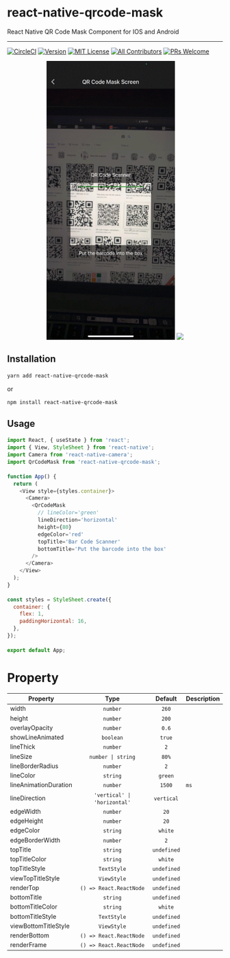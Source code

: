 # react-native-qrcode-mask

React Native QR Code Mask Component for IOS and Android

---

[![CircleCI](https://circleci.com/gh/nghinv-software/react-native-qrcode-mask.svg?style=svg)](https://circleci.com/gh/nghinv-software/react-native-qrcode-mask)
[![Version][version-badge]][package]
[![MIT License][license-badge]][license]
[![All Contributors][all-contributors-badge]][all-contributors]
[![PRs Welcome][prs-welcome-badge]][prs-welcome]

<p align="center">
<img src="https://github.com/Nghi-NV/assets/blob/main/qrcode_mask1.GIF?raw=true" width="300"/>
<img src="https://github.com/Nghi-NV/assets/blob/main/qrcode_mask2.GIF?raw=true" width="300"/>
</p>

## Installation

```sh
yarn add react-native-qrcode-mask
```

or 

```sh
npm install react-native-qrcode-mask
```

## Usage

```js
import React, { useState } from 'react';
import { View, StyleSheet } from 'react-native';
import Camera from 'react-native-camera';
import QrCodeMask from 'react-native-qrcode-mask';

function App() {
  return (
    <View style={styles.container}>
      <Camera>
        <QrCodeMask
          // lineColor='green'
          lineDirection='horizontal'
          height={80}
          edgeColor='red'
          topTitle='Bar Code Scanner'
          bottomTitle='Put the barcode into the box'
        />
      </Camera>
    </View>
  );
}

const styles = StyleSheet.create({
  container: {
    flex: 1,
    paddingHorizontal: 16,
  },
});

export default App;
```

# Property

| Property | Type | Default | Description |
|----------|:----:|:-------:|-------------|
| width | `number` | `260` |  |
| height | `number` | `200` |  |
| overlayOpacity | `number` | `0.6` |  |
| showLineAnimated | `boolean` | `true` |  |
| lineThick | `number` | `2` |  |
| lineSize | `number \| string` | `80%` |  |
| lineBorderRadius | `number` | `2` |  |
| lineColor | `string` | `green` |  |
| lineAnimationDuration | `number` | `1500` | `ms` |
| lineDirection | `'vertical' \| 'horizontal'` | `vertical` |  |
| edgeWidth | `number` | `20` |  |
| edgeHeight | `number` | `20` |  |
| edgeColor | `string` | `white` |  |
| edgeBorderWidth | `number` | `2` |  |
| topTitle | `string` | `undefined` |  |
| topTitleColor | `string` | `white` |  |
| topTitleStyle | `TextStyle` | `undefined` |  |
| viewTopTitleStyle | `ViewStyle` | `undefined` |  |
| renderTop | `() => React.ReactNode` | `undefined` |  |
| bottomTitle | `string` | `undefined` |  |
| bottomTitleColor | `string` | `white` |  |
| bottomTitleStyle | `TextStyle` | `undefined` |  |
| viewBottomTitleStyle | `ViewStyle` | `undefined` |  |
| renderBottom | `() => React.ReactNode` | `undefined` |  |
| renderFrame | `() => React.ReactNode` | `undefined` |  |


[version-badge]: https://img.shields.io/npm/v/react-native-qrcode-mask.svg?style=flat-square
[package]: https://www.npmjs.com/package/react-native-qrcode-mask
[license-badge]: https://img.shields.io/npm/l/react-native-qrcode-mask.svg?style=flat-square
[license]: https://opensource.org/licenses/MIT
[all-contributors-badge]: https://img.shields.io/badge/all_contributors-1-orange.svg?style=flat-square
[all-contributors]: #contributors
[prs-welcome-badge]: https://img.shields.io/badge/PRs-welcome-brightgreen.svg?style=flat-square
[prs-welcome]: http://makeapullrequest.com
